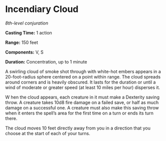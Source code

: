 <title>Incendiary Cloud</title>

# Incendiary Cloud

_8th-level conjuration_

**Casting Time:** 1 action

**Range:** 150 feet

**Components:** V, S

**Duration:** Concentration, up to 1 minute

A swirling cloud of smoke shot through with
white-hot embers appears in a 20-foot-radius
sphere centered on a point within range. The
cloud spreads around corners and is heavily
obscured. It lasts for the duration or until
a wind of moderate or greater speed (at least
10 miles per hour) disperses it.

W hen the cloud appears, each creature in it
must make a Dexterity saving throw. A
creature takes 10d8 fire damage on a failed
save, or half as much damage on a successful
one. A creature must also make this saving
throw when it enters the spell’s area for the
first time on a turn or ends its turn there.

The cloud moves 10 feet directly away from
you in a direction that you choose at the
start of each of your turns.



